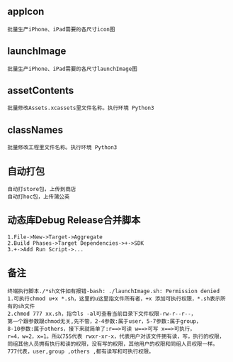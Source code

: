 ## appIcon
    批量生产iPhone、iPad需要的各尺寸icon图
    
## launchImage
    批量生产iPhone、iPad需要的各尺寸launchImage图
    
## assetContents
    批量修改Assets.xcassets里文件名称。执行环境 Python3
    
## classNames
    批量修改工程里文件名称。执行环境 Python3

## 自动打包
    自动打store包，上传到商店
    自动打hoc包，上传蒲公英
    
## 动态库Debug Release合并脚本
    1.File->New->Target->Aggregate
    2.Build Phases->Target Dependencies->+->SDK
    3.+->Add Run Script->...

## 备注
    终端执行脚本./*sh文件如有报错-bash: ./launchImage.sh: Permission denied
    1.可执行chmod u+x *.sh，这里的u这里指文件所有者，+x 添加可执行权限，*.sh表示所有的sh文件
    2.chmod 777 xx.sh，指令ls -al可查看当前目录下文件权限-rw-r--r--，
    第一个跟参数跟chmod无关,先不管，2-4参数:属于user，5-7参数:属于group，
    8-10参数:属于others，接下来就简单了:r==>可读 w==>可写 x==>可执行，
    r=4，w=2，x=1。所以755代表 rwxr-xr-x，代表用户对该文件拥有读，写，执行的权限，
    同组其他人员拥有执行和读的权限，没有写的权限，其他用户的权限和同组人员权限一样。
    777代表，user,group ,others ,都有读写和可执行权限。
